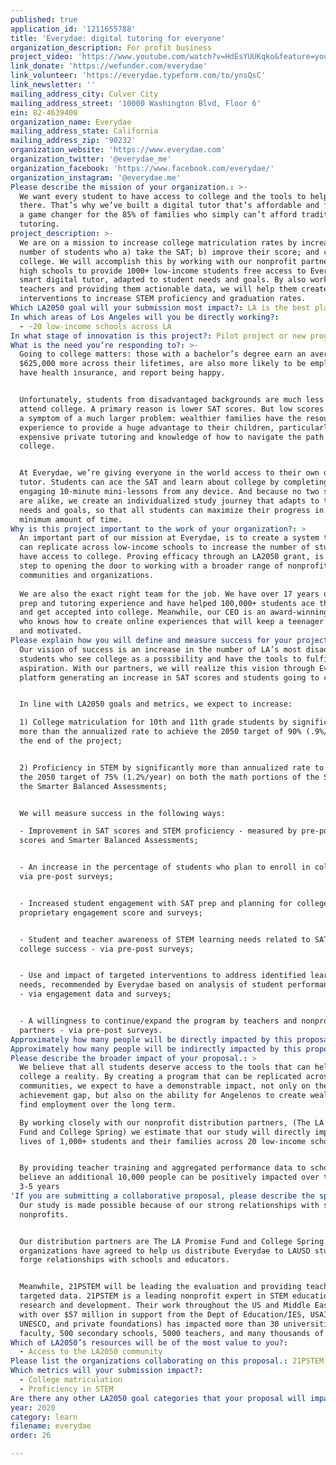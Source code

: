 ```yaml
---
published: true
application_id: '1211655788'
title: 'Everydae: digital tutoring for everyone'
organization_description: For profit business
project_video: 'https://www.youtube.com/watch?v=HdEsYUUKqko&feature=youtu.be'
link_donate: 'https://wefunder.com/everydae'
link_volunteer: 'https://everydae.typeform.com/to/ynsQsC'
link_newsletter: ''
mailing_address_city: Culver City
mailing_address_street: '10000 Washington Blvd, Floor 6'
ein: 82-4639400
organization_name: Everydae
mailing_address_state: California
mailing_address_zip: '90232'
organization_website: 'https://www.everydae.com'
organization_twitter: '@everydae_me'
organization_facebook: 'https://www.facebook.com/everydae/'
organization_instagram: '@everydae.me'
Please describe the mission of your organization.: >-
  We want every student to have access to college and the tools to help them get
  there. That’s why we’ve built a digital tutor that’s affordable and fun. It’s
  a game changer for the 85% of families who simply can’t afford traditional
  tutoring.
project_description: >-
  We are on a mission to increase college matriculation rates by increasing the
  number of students who a) take the SAT; b) improve their score; and c) go to
  college. We will accomplish this by working with our nonprofit partners and LA
  high schools to provide 1000+ low-income students free access to Everydae, a
  smart digital tutor, adapted to student needs and goals. By also working with
  teachers and providing them actionable data, we will help them create targeted
  interventions to increase STEM proficiency and graduation rates.
Which LA2050 goal will your submission most impact?: LA is the best place to LEARN
In which areas of Los Angeles will you be directly working?:
  - ~20 low-income schools across LA
In what stage of innovation is this project?: Pilot project or new program (testing or implementing a new idea)
What is the need you’re responding to?: >-
  Going to college matters: those with a bachelor’s degree earn an average of
  $625,000 more across their lifetimes, are also more likely to be employed,
  have health insurance, and report being happy.


  Unfortunately, students from disadvantaged backgrounds are much less likely to
  attend college. A primary reason is lower SAT scores. But low scores are just
  a symptom of a much larger problem: wealthier families have the resources and
  experience to provide a huge advantage to their children, particularly through
  expensive private tutoring and knowledge of how to navigate the path to
  college.


  At Everydae, we’re giving everyone in the world access to their own digital
  tutor. Students can ace the SAT and learn about college by completing highly
  engaging 10-minute mini-lessons from any device. And because no two students
  are alike, we create an individualized study journey that adapts to their
  needs and goals, so that all students can maximize their progress in the
  minimum amount of time.
Why is this project important to the work of your organization?: >
  An important part of our mission at Everydae, is to create a system that we
  can replicate across low-income schools to increase the number of students who
  have access to college. Proving efficacy through an LA2050 grant, is the first
  step to opening the door to working with a broader range of nonprofits,
  communities and organizations. 
   
  We are also the exact right team for the job. We have over 17 years of test
  prep and tutoring experience and have helped 100,000+ students ace their exams
  and get accepted into college. Meanwhile, our CEO is an award-winning designer
  who knows how to create online experiences that will keep a teenager engaged
  and motivated.
Please explain how you will define and measure success for your project.: >
  Our vision of success is an increase in the number of LA’s most disadvantaged
  students who see college as a possibility and have the tools to fulfill that
  aspiration. With our partners, we will realize this vision through Everydae’s
  platform generating an increase in SAT scores and students going to college.. 


  In line with LA2050 goals and metrics, we expect to increase:

  1) College matriculation for 10th and 11th grade students by significantly
  more than the annualized rate to achieve the 2050 target of 90% (.9%/year) by
  the end of the project;


  2) Proficiency in STEM by significantly more than annualized rate to achieve
  the 2050 target of 75% (1.2%/year) on both the math portions of the SAT and
  the Smarter Balanced Assessments;


  We will measure success in the following ways:

  - Improvement in SAT scores and STEM proficiency - measured by pre-post SAT
  scores and Smarter Balanced Assessments; 


  - An increase in the percentage of students who plan to enroll in college -
  via pre-post surveys;


  - Increased student engagement with SAT prep and planning for college - via a
  proprietary engagement score and surveys;


  - Student and teacher awareness of STEM learning needs related to SAT and
  college success - via pre-post surveys;


  - Use and impact of targeted interventions to address identified learning
  needs, recommended by Everydae based on analysis of student performance needs
  - via engagement data and surveys;


  - A willingness to continue/expand the program by teachers and nonprofit
  partners - via pre-post surveys.
Approximately how many people will be directly impacted by this proposal?: '1000'
Approximately how many people will be indirectly impacted by this proposal?: '10000'
Please describe the broader impact of your proposal.: >
  We believe that all students deserve access to the tools that can help make
  college a reality. By creating a program that can be replicated across
  communities, we expect to have a demonstrable impact, not only on the academic
  achievement gap, but also on the ability for Angelenos to create wealth and
  find employment over the long term.

  By working closely with our nonprofit distribution partners, (The LA Promise
  Fund and College Spring) we estimate that our study will directly impact the
  lives of 1,000+ students and their families across 20 low-income schools.


  By providing teacher training and aggregated performance data to schools, we
  believe an additional 10,000 people can be positively impacted over the next
  3-5 years
'If you are submitting a collaborative proposal, please describe the specific role of partner organizations in the project.': >-
  Our study is made possible because of our strong relationships with several
  nonprofits. 


  Our distribution partners are The LA Promise Fund and College Spring. Both
  organizations have agreed to help us distribute Everydae to LAUSD students and
  forge relationships with schools and educators.


  Meanwhile, 21PSTEM will be leading the evaluation and providing teachers with
  targeted data. 21PSTEM is a leading nonprofit expert in STEM education
  research and development. Their work throughout the US and Middle East (funded
  with over $57 million in support from the Dept of Education/IES, USAID,
  UNESCO, and private foundations) has impacted more than 30 universities, 400
  faculty, 500 secondary schools, 5000 teachers, and many thousands of students.
Which of LA2050’s resources will be of the most value to you?:
  - Access to the LA2050 community
Please list the organizations collaborating on this proposal.: 21PSTEM
Which metrics will your submission impact?:
  - College matriculation
  - Proficiency in STEM
Are there any other LA2050 goal categories that your proposal will impact?: []
year: 2020
category: learn
filename: everydae
order: 26

---
```

